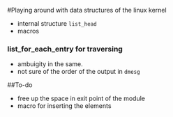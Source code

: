 #Playing around with data structures of the linux kernel
+ internal  structure `list_head`
+ macros
### list_for_each_entry for traversing
+ ambuigity in the same.
+ not sure of the order of the output in `dmesg`

##To-do
+ free up the space in exit point of the module
+ macro for inserting the elements
